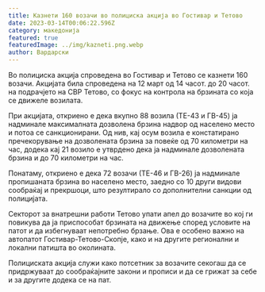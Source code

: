 ```yaml
---
title: Казнети 160 возачи во полициска акција во Гостивар и Тетово
date: 2023-03-14T00:06:22.596Z
category: македонија
featured: true
featuredImage: ../img/kazneti.png.webp
author: Вардарски
---
```


Во полициска акција спроведена во Гостивар и Тетово се казнети 160 возачи. Акцијата била спроведена на 12 март од 14 часот. до 20 часот. на подрачјето на СВР Тетово, со фокус на контрола на брзината со која се движеле возилата.

При акцијата, откриено е дека вкупно 88 возила (ТЕ-43 и ГВ-45) ја надминале максималната дозволена брзина надвор од населено место и потоа се санкционирани. Од нив, кај осум возила е констатирано пречекорување на дозволената брзина за повеќе од 70 километри на час, додека кај 21 возило е утврдено дека ја надминале дозволената брзина и до 70 километри на час.

Понатаму, откриено е дека 72 возачи (ТЕ-46 и ГВ-26) ја надминале пропишаната брзина во населено место, заедно со 10 други видови сообраќај и прекршоци, што резултирало со дополнителни санкции од полицијата.

Секторот за внатрешни работи Тетово упати апел до возачите во кој ги повикува да ја приспособат брзината на движење според условите на патот и да избегнуваат непотребно брзање. Ова е особено важно на автопатот Гостивар-Тетово-Скопје, како и на другите регионални и локални патишта во околината.

Полициската акција служи како потсетник за возачите секогаш да се придржуваат до сообраќајните закони и прописи и да се грижат за себе и за другите додека се на пат.

